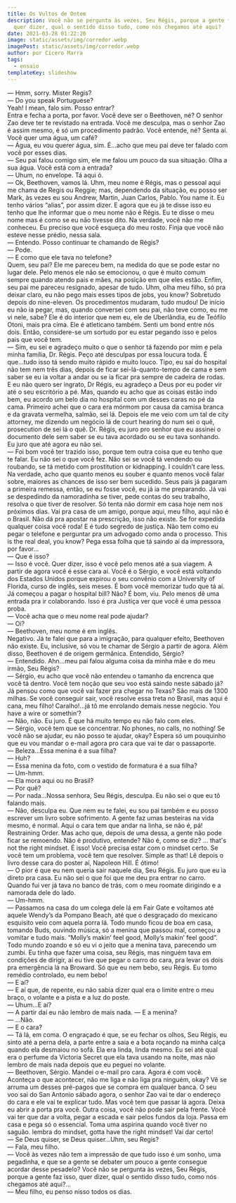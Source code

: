 ```yaml
---
title: Os Vultos de Ontem
description: Você não se pergunta às vezes, Seu Régis, porque a gente faz isso,
  quer dizer, qual o sentido disso tudo, como nós chegamos até aqui?
date: 2021-03-28 01:22:20
image: static/assets/img/corredor.webp
imagePost: static/assets/img/corredor.webp
author: por Cícero Marra
tags:
  - ensaio
templateKey: slideshow
---
```

— Hmm, sorry. Mister Regis?</br>
— Do you speak Portuguese? </br>
Yeah! I mean, falo sim. Posso entrar?</br>
Entra e fecha a porta, por favor. Você deve ser o Beethoven, né? O senhor Zao deve ter te revistado na entrada. Você me desculpa, mas o senhor Zao é assim mesmo, é só um procedimento padrão. Você entende, né? Senta aí. Você quer uma água, um café?</br>
— Água, eu vou querer água, sim. É...acho que meu pai deve ter falado com você por esses dias.</br>
— Seu pai falou comigo sim, ele me falou um pouco da sua situação. Olha a sua água. Você está com a entrada?</br>
— Uhum, no envelope. Tá aqui ó.</br>
— Ok, Beethoven, vamos lá. Uhm, meu nome é Régis, mas o pessoal aqui me chama de Regis ou Reggie; mas, dependendo da situação, eu posso ser Mark, às vezes eu sou Andrew, Martin, Juan Carlos, Pablo. You name it. Eu tenho vários “alias”, por assim dizer. E agora que eu já te disse isso eu tenho que lhe informar que o meu nome não é Régis. Eu te disse o meu nome mas é como se eu não tivesse dito. Na verdade, você não me conheceu. Eu preciso que você esqueça do meu rosto. Finja que você não esteve nesse prédio, nessa sala.</br>
— Entendo. Posso continuar te chamando de Régis?</br>
— Pode.</br>
— E como que ele tava no telefone?</br>
Quem, seu pai? Ele me pareceu bem, na medida do que se pode estar no lugar dele. Pelo menos ele não se emocionou, o que é muito comum sempre quando atendo pais e mães, na posição em que eles estão. Enfim, seu pai me pareceu resignado, apesar de tudo. Uhm, olha meu filho, só pra deixar claro, eu não pego mais esses tipos de jobs, you know? Sobretudo depois do nine-eleven. Os procedimentos mudaram, tudo mudou! De início eu não ia pegar, mas, quando conversei com seu pai, não teve como, eu me vi nele, sabe? Ele é do interior que nem eu, ele de Uberlândia, eu de Teófilo Otoni, mais pra cima. Ele é atleticano também. Senti um bond entre nós dois. Então, considere-se um sortudo por eu estar pegando isso e pelos pais que você tem.</br>
— Sim, eu sei e agradeço muito o que o senhor tá fazendo por mim e pela minha família, Dr. Régis. Peço até desculpas por essa loucura toda. É que...tudo isso tá sendo muito rápido e muito louco. Tipo, eu saí do hospital não tem nem três dias, depois de ficar sei-lá-quanto-tempo de cama e sem saber se eu ia voltar a andar ou se ia ficar pra sempre de cadeira de rodas. E eu não quero ser ingrato, Dr Régis, eu agradeço a Deus por eu poder vir até o seu escritório a pé. Mas, quando eu acho que as coisas estão indo bem, eu acordo um belo dia no hospital com um desses caras no pé da cama. Primeiro achei que o cara era mórmom por causa da camisa branca e da gravata vermelha, salmão, sei lá. Depois ele me veio com um tal de city attorney, me dizendo um negócio lá de court hearing do num sei o quê, prosecution de sei lá o quê. Dr. Régis, eu juro pro senhor que eu assinei o documento dele sem saber se eu tava acordado ou se eu tava sonhando. Eu juro que até agora eu não sei. </br>
— Foi bom você ter trazido isso, porque tem outra coisa que eu tenho que te falar. Eu não sei o que você fez. Não sei se você tá vendendo ou roubando, se tá metido com prostitution or kidnapping. I couldn’t care less. Na verdade, acho que quanto menos eu souber e quanto menos você falar sobre, maiores as chances de isso ser bem sucedido. Seus pais já pagaram a primeira remessa, então, se eu fosse você, eu já ia me preparando. Já vai se despedindo da namoradinha se tiver, pede contas do seu trabalho, resolva o que tiver de resolver. Só tenta não dormir em casa hoje nem nos próximos dias. Vai pra casa de um amigo, porque aqui, meu filho, aqui não é o Brasil. Não dá pra apostar na prescrição, isso não existe. Se for expedida qualquer coisa você roda! E é tudo segredo de justiça. Não tem como eu pegar o telefone e perguntar pra um advogado como anda o processo. This is the real deal, you know? Pega essa folha que tá saindo aí da impressora, por favor…</br>
— Que é isso?</br>
— Isso é você. Quer dizer, isso é você pelo menos até a sua viagem. A partir de agora você é esse cara aí. Você é o Sérgio, e você está voltando dos Estados Unidos porque expirou o seu convênio com a University of Florida, curso de inglês, seis meses. É bom você memorizar tudo que tá aí. Já começou a pagar o hospital bill? Não? É bom, viu. Pelo menos dê uma entrada pra ir colaborando. Isso é pra Justiça ver que você é uma pessoa proba.</br>
— Você acha que o meu nome real pode ajudar?</br>
— Oi?</br>
— Beethoven, meu nome é em inglês.</br>
Negativo. Já te falei que para a imigração, para qualquer efeito, Beethoven não existe. Eu, inclusive, só vou te chamar de Sérgio a partir de agora. Além disso, Beethoven é de origem germânica. Entendido, Sérgio?</br>
— Entendido. Ahn...meu pai falou alguma coisa da minha mãe e do meu irmão, Seu Régis?</br>
— Sérgio, eu acho que você não entendeu o tamanho da encrenca que você tá dentro. Você tem noção que seu voo está saindo neste sábado já? Já pensou como que você vai fazer pra chegar no Texas? São mais de 1300 milhas. Se você conseguir sair, você resolve essa treta no Brasil, mas aqui é cana, meu filho! Caralho!...já tô me enrolando demais nesse negócio. You have a wire or somethin’?</br>
— Não, não. Eu juro. É que há muito tempo eu não falo com eles.</br>
— Sérgio, você tem que se concentrar. No phones, no calls, no nothing! Se você não se ajudar, eu não posso te ajudar, okay? Espera só um pouquinho que eu vou mandar o e-mail agora pro cara que vai te dar o passaporte.</br>
— Beleza...Essa menina é a sua filha? </br>
— Huh? </br>
— Essa menina da foto, com o vestido de formatura é a sua filha? </br>
— Um-hmm.</br>
— Ela mora aqui ou no Brasil?</br>
— Por quê?</br>
— Por nada...Nossa senhora, Seu Régis, desculpa. Eu não sei o que eu tô falando mais.</br>
— Não, desculpa eu. Que nem eu te falei, eu sou pai também e eu posso escrever um livro sobre sofrimento. A gente faz umas besteiras na vida mesmo, é normal. Aqui o cara tem que andar na linha, se não é, pá! Restraining Order. Mas acho que, depois de uma dessa, a gente não pode ficar se remoendo. Não é produtivo, entende? Não é, como se diz? ... that's not the right mindset. É isso! Você precisa estar com o mindset certo. Se você tem um problema, você tem que resolver. Simple as that! Lê depois o livro desse cara do poster aí, Napoleon Hill. É ótimo!</br>
— O pior é que eu nem queria sair naquele dia, Seu Régis. Eu juro que eu ia direto pra casa. Eu não sei o que foi que me deu pra entrar no carro. Quando fui ver já tava no banco de trás, com o meu roomate dirigindo e a namorada dele do lado.</br>
— Um-hmm.</br>
— Passamos na casa do um colega dele lá em Fair Gate e voltamos até aquele Wendy’s da Pompano Beach, até que o desgraçado do mexicano esquisito veio com aquela porra lá. Todo mundo ficou de boa em casa, tomando Buds, ouvindo música, só a menina que passou mal, começou a vomitar e tudo mais. “Molly’s makin’ feel good, Molly’s makin’ feel good”. Todo mundo zoando e só eu vi o jeito que a menina tava, parecendo um zumbi. Eu tinha que fazer uma coisa, seu Régis, mas ninguém tava em condições de dirigir, aí eu tive que pegar o carro do cara, pra levar os dois pra emergência lá na Broward. Só que eu nem bebo, seu Régis. Eu tomo remédio controlado, eu nem bebo!</br>
— E aí?</br>
— E aí que, de repente, eu não sabia dizer qual era o limite entre o meu braço, o volante e a pista e a luz do poste.</br>
— Uhum...E aí?</br>
— A partir daí eu não lembro de mais nada.
— E a menina?</br>
— ...Não.</br>
— E o cara?</br>
— Tá lá, em coma. O engraçado é que, se eu fechar os olhos, Seu Régis, eu sinto até a perna dela, a parte entre a saia e a bota roçando na minha calça quando ela desmaiou no sofá. Ela era linda, linda mesmo. Eu sei até qual era o perfume da Victoria Secret que ela tava usando na noite, mas não lembro de mais nada depois que eu peguei no volante.</br>
— Beethoven, Sérgio. Mandei o e-mail pro cara. Agora é com você. Aconteça o que acontecer, não me liga e não liga pra ninguém, okay? Vê se arruma um desses pré-pagos que se compra em qualquer banca. O seu voo sai do San Antonio sábado agora, o senhor Zao vai te dar o endereço do cara e ele vai te explicar tudo. Mas você tem que passar lá agora. Deixa eu abrir a porta pra você. Outra coisa, você não pode sair pela frente. Você vai ter que dar a volta, pegar a escada e sair pelos fundos da loja. Passa em casa e pega só o essencial. Toma uma aspirina quando você tiver no saguão. lembra do mindset, gotta have the right mindset! Vai dar certo!</br>
— Se Deus quiser, se Deus quiser...Uhm, seu Regis?</br>
— Fala, meu filho.</br>
— Você às vezes não tem a impressão de que tudo isso é um sonho, uma pegadinha, e que se a gente se debater um pouco a gente consegue acordar desse pesadelo? Você não se pergunta às vezes, Seu Régis, porque a gente faz isso, quer dizer, qual o sentido disso tudo, como nós chegamos até aqui?...</br>
— Meu filho, eu penso nisso todos os dias.
